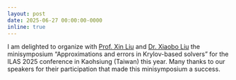```yaml
---
layout: post
date: 2025-06-27 00:00:00-0000
inline: true
---
```

 I am delighted to organize with 
 [Prof. Xin Liu](https://lsec.cc.ac.cn/~liuxin/) and 
 [Dr. Xiaobo Liu](https://xiaobo-liu.github.io/) the minisymposium 
 “Approximations and errors in Krylov-based solvers” for the ILAS 2025 
 conference in Kaohsiung (Taiwan) this year. Many thanks to our speakers for
 their participation that made this minisymposium a success.
